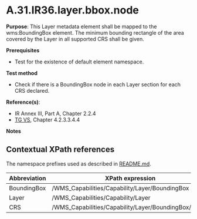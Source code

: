 # A.31.IR36.layer.bbox.node

**Purpose**: This Layer metadata element shall be mapped to the wms:BoundingBox element. The minimum bounding rectangle of the area covered by the Layer in all supported CRS shall be given.

**Prerequisites**

* Test for the existence of default element namespace.

**Test method**

* Check if there is a BoundingBox node in each Layer section for each CRS declared.

**Reference(s)**:
* IR Annex III, Part A, Chapter 2.2.4
* [TG VS](README.md#ref_TG_VS), Chapter 4.2.3.3.4.4

**Notes**

## Contextual XPath references

The namespace prefixes used as described in [README.md](README.md#namespaces).

Abbreviation                                               |  XPath expression
---------------------------------------------------------- | -------------------------------------------------------------------------
BoundingBox <a name="BoundingBox"></a> | /WMS_Capabilities/Capability/Layer/BoundingBox
Layer <a name="Layer"></a> | /WMS_Capabilities/Capability/Layer
CRS <a name="CRS"></a> | /WMS_Capabilities/Capability/Layer/BoundingBox/@CRS
